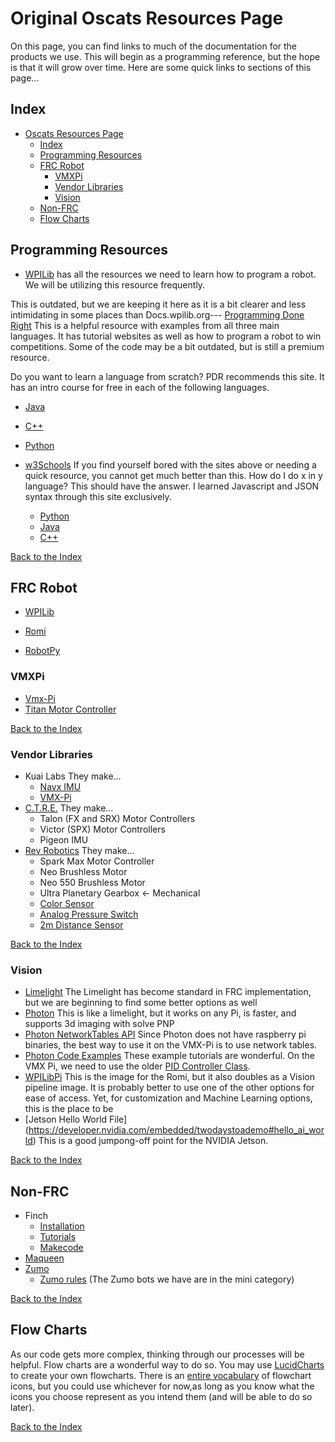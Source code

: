 # Original Oscats Resources Page

On this page, you can find links to much of the documentation for the products we use. This will begin as a programming reference, but the hope is that it will grow over time.
Here are some quick links to sections of this page...

## Index

- [Oscats Resources Page](#oscats-resources-page)
  - [Index](#index)
  - [Programming Resources](#programming-resources)
  - [FRC Robot](#frc-robot)
    - [VMXPi](#vmxpi)
    - [Vendor Libraries](#vendor-libraries)
    - [Vision](#vision)
  - [Non-FRC](#non-frc)
  - [Flow Charts](#flow-charts)

## Programming Resources

- [WPILib](https://docs.wpilib.org/en/stable/) has all the resources we need to learn how to program a robot. We will be utilizing this resource frequently.

This is outdated, but we are keeping it here as it is a bit clearer and less intimidating in some places than Docs.wpilib.org--- [Programming Done Right](https://frc-pdr.readthedocs.io/en/latest/index.html) This is a helpful resource with examples from all three main languages. It has tutorial websites as well as how to program a robot to win competitions. Some of the code may be a bit outdated, but is still a premium resource.

Do you want to learn a language from scratch? PDR recommends this site. It has an intro course for free in each of the following languages.

- [Java](https://www.tutorialspoint.com/java/index.htm)
- [C++](https://www.tutorialspoint.com/cplusplus/index.htm)
- [Python](https://www.tutorialspoint.com/python3/index.htm)
  
- [w3Schools](https://www.w3schools.com/) If you find yourself bored with the sites above or needing a quick resource, you cannot get much better than this. How do I do x in y language? This should have the answer. I learned Javascript and JSON syntax through this site exclusively.
  - [Python](https://www.w3schools.com/python/default.asp)
  - [Java](https://www.w3schools.com/java/default.asp)
  - [C++](https://www.w3schools.com/cpp/cpp_syntax.asp)

[Back to the Index](#Index)

## FRC Robot

- [WPILib](https://docs.wpilib.org/en/stable/)
- [Romi](https://docs.wpilib.org/en/stable/docs/romi-robot/index.html)

- [RobotPy](https://robotpy.readthedocs.io/en/stable/)

### VMXPi

- [Vmx-Pi](https://pdocs.kauailabs.com/vmx-pi/software/vmx-pi-for-frc-2020-robot-programming/vmx-pi-for-frc-documentation/)
- [Titan Motor Controller](https://docs.wsr.studica.com/en/latest/docs/GettingStarted/index.html)
  
[Back to the Index](#Index)

### Vendor Libraries

- Kuai Labs They make...
  - [Navx IMU](https://pdocs.kauailabs.com/navx-mxp/)
  - [VMX-Pi](https://pdocs.kauailabs.com/vmx-pi/software/vmx-pi-for-frc-2020-robot-programming/vmx-pi-for-frc-documentation/)
- [C.T.R.E.](https://docs.ctre-phoenix.com/en/stable/) They make...
  - Talon (FX and SRX) Motor Controllers
  - Victor (SPX) Motor Controllers
  - Pigeon IMU
- [Rev Robotics](https://docs.revrobotics.com/docs/first-robotics-competition)  They make...
  - Spark Max Motor Controller
  - Neo Brushless Motor
  - Neo 550 Brushless Motor
  - Ultra Planetary Gearbox <- Mechanical
  - [Color Sensor](https://docs.revrobotics.com/color-sensor/application-examples#frc-application)
  - [Analog Pressure Switch](https://www.revrobotics.com/content/docs/REV-11-1107-DS.pdf)
  - [2m Distance Sensor](https://github.com/REVrobotics/2m-Distance-Sensor)
  
[Back to the Index](#Index)

### Vision

- [Limelight](https://docs.limelightvision.io/en/latest/) The Limelight has become standard in FRC implementation, but we are beginning to find some better options as well
- [Photon](https://docs.photonvision.org/en/latest/) This is like a limelight, but it works on any Pi, is faster, and supports 3d imaging with solve PNP
- [Photon NetworkTables API](https://docs.photonvision.org/en/latest/docs/programming/nt-api/nt-api.html) Since Photon does not have raspberry pi binaries, the best way to use it on the VMX-Pi is to use network tables.
- [Photon Code Examples](https://docs.photonvision.org/en/latest/docs/examples/index.html) These example tutorials are wonderful. On the VMX Pi, we need to use the older [PID Controller Class](https://docs.wpilib.org/en/2020/docs/software/advanced-control/controllers/pidcontroller.html).
- [WPILibPi](https://docs.wpilib.org/en/stable/docs/software/vision-processing/wpilibpi/index.html) This is the image for the Romi, but it also doubles as a Vision pipeline image. It is probably better to use one of the other options for ease of access. Yet, for customization and Machine Learning options, this is the place to be
- [Jetson Hello World File] (https://developer.nvidia.com/embedded/twodaystoademo#hello_ai_world) This is a good jumpong-off point for the NVIDIA Jetson.

[Back to the Index](#Index)

## Non-FRC

- Finch
  - [Installation](https://www.birdbraintechnologies.com/finch/java/install/1-1)
  - [Tutorials](https://www.birdbraintechnologies.com/finch/java/program/)
  - [Makecode](https://www.birdbraintechnologies.com/finch/makecode/)
- [Maqueen](https://github.com/MrRSquared/Oscats-Hackathon/blob/main/Robots/Non-FRC/Maqueen/Maqueen_Plus_Getting_Started_Tutorial_MakeCode-master)
- [Zumo](https://github.com/MrRSquared/Oscats-Hackathon/tree/main/Robots/Non-FRC/Zumo)
  - [Zumo rules](http://robogames.net/rules/all-sumo.php) (The Zumo bots we have are in the mini category)
  
[Back to the Index](#Index)

## Flow Charts

 As our code gets more complex, thinking through our processes will be helpful. Flow charts are a wonderful way to do so.
You may use [LucidCharts](https://lucidchart.com) to create your own flowcharts. There is an [entire vocabulary](https://www.gliffy.com/blog/guide-to-flowchart-symbols) of flowchart icons, but you could use whichever for now,as long as you know what the icons you choose represent as you intend them (and will be able to do so later).

[Back to the Index](#Index)
